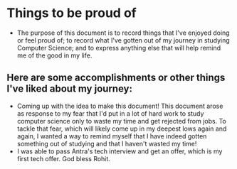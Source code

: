 # Things to be proud of

- The purpose of this document is to record things that I've enjoyed doing or feel proud of; to record what I've gotten out of my journey in studying Computer Science; and to express anything else that will help remind me of the good in my life.

## Here are some accomplishments or other things I've liked about my journey:

- Coming up with the idea to make this document! This document arose as response to my fear that I'd put in a lot of hard work to study computer science only to waste my time and get rejected from jobs. To tackle that fear, which will likely come up in my deepest lows again and again, I wanted a way to remind myself that I have indeed gotten something out of studying and that I haven't wasted my time! 
- I was able to pass Antra's tech interview and get an offer, which is my first tech offer. God bless Rohit. 
